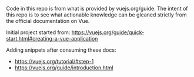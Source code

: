 Code in this repo is from what is provided by vuejs.org/guide. The intent of this repo is to see what actionable knowledge can be gleaned strictly from the official documentation on Vue.

Initial project started from:
https://vuejs.org/guide/quick-start.html#creating-a-vue-application

Adding snippets after consuming these docs:
- https://vuejs.org/tutorial/#step-1
- https://vuejs.org/guide/introduction.html
